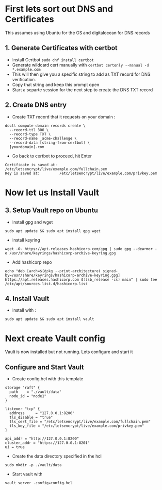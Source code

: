 # First lets sort out DNS and Certificates
This assumes using Ubuntu for the OS and digitalocean for DNS records

## 1. Generate Certificates with certbot
- Install Certbot `sudo dnf install certbot`
- Generate wildcard cert manually with `certbot certonly --manual -d *.example.com`
- This will then give you a specific string to add as TXT record for DNS verification.
- Copy that string and keep this prompt open
- Start a separte session for the next step to create the DNS TXT record

## 2. Create DNS entry
- Create TXT record that it requests on your domain :
```
doctl compute domain records create \
  --record-ttl 300 \
  --record-type TXT \
  --record-name _acme-challenge \
  --record-data [string-from-certbot] \
  [yourdomain].com
```

- Go back to certbot to proceed, hit Enter
```
Certificate is saved at: /etc/letsencrypt/live/example.com/fullchain.pem
Key is saved at:         /etc/letsencrypt/live/example.com/privkey.pem
```
# Now let us Install Vault

## 3. Setup Vault repo on Ubuntu
- Install gpg and wget
```
sudo apt update && sudo apt install gpg wget
```
- Install keyring
```
wget -O- https://apt.releases.hashicorp.com/gpg | sudo gpg --dearmor -o /usr/share/keyrings/hashicorp-archive-keyring.gpg
```
- Add hashicorp repo
```
echo "deb [arch=$(dpkg --print-architecture) signed-by=/usr/share/keyrings/hashicorp-archive-keyring.gpg] https://apt.releases.hashicorp.com $(lsb_release -cs) main" | sudo tee /etc/apt/sources.list.d/hashicorp.list
```

## 4. Install Vault
- Install with :
```
sudo apt update && sudo apt install vault
```

# Next create Vault config
Vault is now installed but not running. Lets configure and start it

## Configure and Start Vault
- Create config.hcl with this template
```
storage "raft" {
  path    = "./vault/data"
  node_id = "node1"
}

listener "tcp" {
  address     = "127.0.0.1:8200"
  tls_disable = "true"
  tls_cert_file = "/etc/letsencrypt/live/example.com/fullchain.pem"
  tls_key_file = "/etc/letsencrypt/live/example.com/privkey.pem"
}

api_addr = "http://127.0.0.1:8200"
cluster_addr = "https://127.0.0.1:8201"
ui = true
```
- Create the data directory specified in the hcl
```
sudo mkdir -p ./vault/data
```
- Start vault with 
```
vault server -config=config.hcl
```
